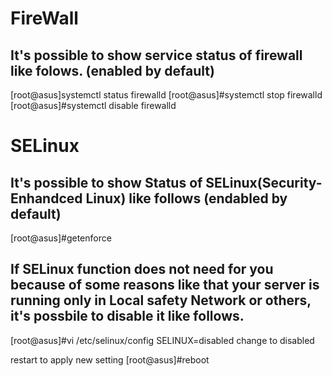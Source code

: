 # FireWall
## It's possible to show service status of firewall like folows. (enabled by default)
[root@asus]systemctl status firewalld
[root@asus]#systemctl stop firewalld
[root@asus]#systemctl disable firewalld
# SELinux
## It's possible to show Status of SELinux(Security-Enhandced Linux) like follows (endabled by default)
[root@asus]#getenforce
## If SELinux function does not need for you because of some reasons like that your server is running only in Local safety Network or others, it's possbile to disable it like follows.
[root@asus]#vi /etc/selinux/config
SELINUX=disabled	change to disabled

restart to apply new setting
[root@asus]#reboot
